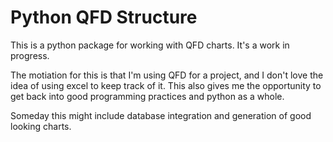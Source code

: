 # Python QFD Structure

This is a python package for working with QFD charts. It's a work in progress.

The motiation for this is that I'm using QFD for a project, and I don't love the idea of using excel to keep track of it. This also gives me the opportunity to get back into good programming practices and python as a whole.

Someday this might include database integration and generation of good looking charts.

